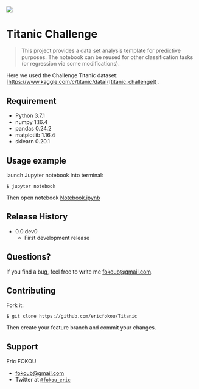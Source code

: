 ![](images/Lendrx_logo.png)
---

# Titanic Challenge
> This project provides a data set analysis template for predictive purposes. The notebook can be reused for other classification tasks (or regression via some modifications).

Here we used the Challenge Titanic dataset: [https://www.kaggle.com/c/titanic/data]([titanic_challenge]) .

## Requirement

- Python 3.7.1
- numpy 1.16.4
- pandas 0.24.2
- matplotlib 1.16.4
- sklearn 0.20.1


## Usage example

launch Jupyter notebook into terminal:

    $ jupyter notebook

Then open notebook [Notebook.ipynb]([https://github.com/ericfokou/Titanic/blob/master/Notebook.ipynb])

## Release History

* 0.0.dev0
    * First development  release 

## Questions?

If you find a bug, feel free to write me [fokoub@gmail.com](mailto:fokoub@gmail.com).

## Contributing

Fork it:

	$ git clone https://github.com/ericfokou/Titanic

Then create your feature branch and commit your changes.

## Support

Eric FOKOU 

- [fokoub@gmail.com](mailto:fokoub@gmail.com)
- Twitter at <a href="http://twitter.com/fokou_eric" target="_blank">`@fokou_eric`</a>




